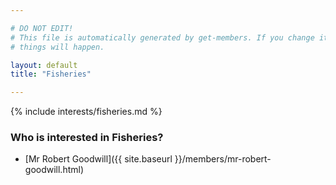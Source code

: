 ```yaml
---

# DO NOT EDIT!
# This file is automatically generated by get-members. If you change it, bad
# things will happen.

layout: default
title: "Fisheries"

---
```


{% include interests/fisheries.md %}

### Who is interested in Fisheries?


* [Mr Robert Goodwill]({{ site.baseurl }}/members/mr-robert-goodwill.html)
